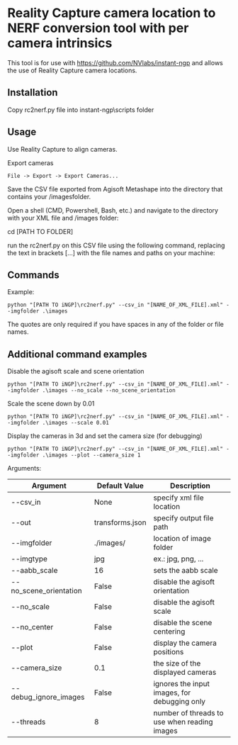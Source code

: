# Reality Capture camera location to NERF conversion tool with per camera intrinsics
This tool is for use with https://github.com/NVlabs/instant-ngp and allows the use of Reality Capture camera locations.

## Installation
Copy rc2nerf.py file into instant-ngp\scripts folder

## Usage
Use Reality Capture to align cameras.

Export cameras
```
File -> Export -> Export Cameras...
```

Save the CSV file exported from Agisoft Metashape into the directory that contains your /imagesfolder.

Open a shell (CMD, Powershell, Bash, etc.) and navigate to the directory with your XML file and /images folder:

cd [PATH TO FOLDER]

run the rc2nerf.py on this CSV file using the following command, replacing the text in brackets […] with the file names and paths on your machine:

## Commands
Example:
```
python "[PATH TO iNGP]\rc2nerf.py" --csv_in "[NAME_OF_XML_FILE].xml" --imgfolder .\images
```
The quotes are only required if you have spaces in any of the folder or file names.

## Additional command examples
Disable the agisoft scale and scene orientation
```
python "[PATH TO iNGP]\rc2nerf.py" --csv_in "[NAME_OF_XML_FILE].xml" --imgfolder .\images --no_scale --no_scene_orientation
```

Scale the scene down by 0.01
```
python "[PATH TO iNGP]\rc2nerf.py" --csv_in "[NAME_OF_XML_FILE].xml" --imgfolder .\images --scale 0.01
```

Display the cameras in 3d and set the camera size (for debugging)
```
python "[PATH TO iNGP]\rc2nerf.py" --csv_in "[NAME_OF_XML_FILE].xml" --imgfolder .\images --plot --camera_size 1
```

Arguments:

| Argument               | Default Value   | Description                                  |
|------------------------|-----------------|----------------------------------------------|
| --csv_in               | None            | specify xml file location                    |
| --out                  | transforms.json | specify output file path                     |
| --imgfolder            | ./images/       | location of image folder                     |
| --imgtype              | jpg             | ex.: jpg, png, ...                           |
| --aabb_scale           | 16              | sets the aabb scale                          |
| --no_scene_orientation | False           | disable the agisoft orientation              |
| --no_scale             | False           | disable the agisoft scale                    |
| --no_center            | False           | disable the scene centering                  |
| --plot                 | False           | display the camera positions                 |
| --camera_size          | 0.1             | the size of the displayed cameras            |
| --debug_ignore_images  | False           | ignores the input images, for debugging only |
| --threads              | 8               | number of threads to use when reading images |
